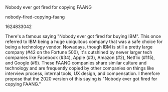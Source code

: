 Nobody ever got fired for copying FAANG

nobody-fired-copying-faang

1624833042

There's a famous saying "Nobody ever got fired for buying IBM".  This once
referred to IBM being a huge ubiquitous company that was a safe choice for
being a technology vendor.  Nowadays, though IBM is still a pretty large
company (#42 on the Fortune 500), it's outshined by newer larger tech companies
like Facebook (#34), Apple (#3), Amazon (#2), Netflix (#115), and Google (#9).
These FAANG companies share similar culture and technology and are frequently
copied by other companies on things like interview process, internal tools, UX
design, and compensation.  I therefore propose that the 2020 version of this
saying is "Nobody ever got fired for copying FAANG."
